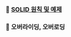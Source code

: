 ### 🔶 [SOLID 원칙 및 예제](https://github.com/conf312/java_coding_Interview_book/tree/master/src/main/java/solid)
### 🔶 오버라이딩, 오버로딩